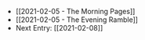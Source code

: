 -  [[2021-02-05 - The Morning Pages]]
-  [[2021-02-05 - The Evening Ramble]]
-  Next Entry: [[2021-02-08]]